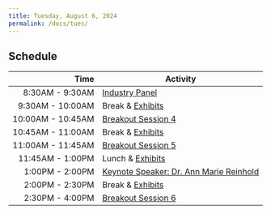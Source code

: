 ```yaml
---
title: Tuesday, August 6, 2024
permalink: /docs/tues/
---
```


## Schedule

|          **Time** | **Activity**                         |
|------------------:|--------------------------------------|
|  8:30AM - 9:30AM | [Industry Panel](../industry/)             |
| 9:30AM - 10:00AM | Break & [Exhibits](../exhibitors_sponsors/) |
| 10:00AM - 10:45AM | [Breakout Session 4](../breakout4/)                  |
|  10:45AM - 11:00AM | Break & [Exhibits](../exhibitors_sponsors/)     |
|   11:00AM - 11:45AM | [Breakout Session 5](../breakout5/)   |
|   11:45AM - 1:00PM | Lunch & [Exhibits](../exhibitors_sponsors/)                  |
|   1:00PM - 2:00PM | [Keynote Speaker: Dr. Ann Marie Reinhold](../keynote2/)                     |
|   2:00PM - 2:30PM | Break & [Exhibits](../exhibitors_sponsors/)   |
|   2:30PM - 4:00PM | [Breakout Session 6](../breakout6/)  |